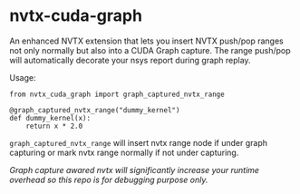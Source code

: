 # nvtx-cuda-graph

An enhanced NVTX extension that lets you insert NVTX push/pop ranges not only normally but also into a CUDA Graph capture. The range push/pop will automatically decorate your nsys report during graph replay.

Usage:

```
from nvtx_cuda_graph import graph_captured_nvtx_range

@graph_captured_nvtx_range("dummy_kernel")
def dummy_kernel(x):
    return x * 2.0
```

```graph_captured_nvtx_range``` will insert nvtx range node if under graph capturing or mark nvtx range normally if not under capturing.

*Graph capture awared nvtx will significantly increase your runtime overhead so this repo is for debugging purpose only.*
